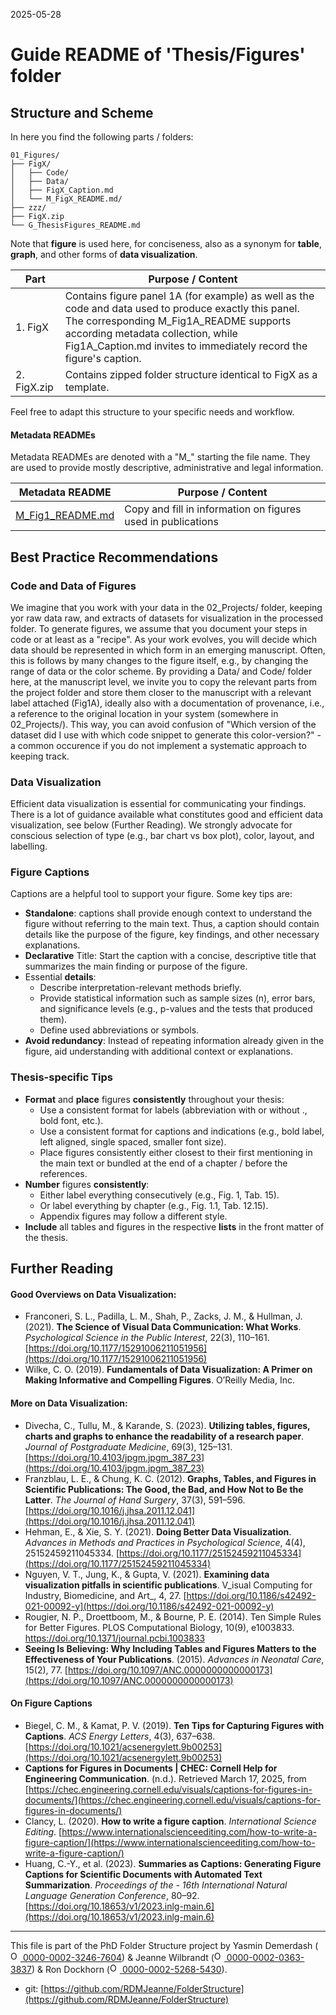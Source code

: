 2025-05-28


# Guide README of 'Thesis/Figures' folder

## Structure and Scheme

In here you find the following parts / folders:

```
01_Figures/
├── FigX/
│   ├── Code/
│   ├── Data/
│   ├── FigX_Caption.md
│   └── M_FigX_README.md/
├── zzz/
├── FigX.zip
└── G_ThesisFigures_README.md

```

Note that **figure** is used here, for conciseness, also as a synonym for **table**, **graph**, and other forms of **data visualization**.


| Part         		| Purpose / Content   |
|--------------		|-----------|
| 1. FigX 		| Contains figure panel 1A (for example) as well as the code and data used to produce exactly this panel. The corresponding M_Fig1A_README supports according metadata collection, while Fig1A_Caption.md invites to immediately record the figure's caption. |
| 2. FigX.zip  		| Contains zipped folder structure identical to FigX as a template.|

Feel free to adapt this structure to your specific needs and workflow.

#### Metadata READMEs

Metadata READMEs are denoted with a "M_" starting the file name. They are used to provide mostly descriptive, administrative and legal information.

| Metadata README                                                                          | Purpose / Content                                                                             |
| ---------------------------------------------------------------------------------------- | --------------------------------------------------------------------------------------------- |
| [M_Fig1_README.md](/PhD/05_Thesis/01_Figures/Fig1/M_Fig1_README.md) | Copy and fill in information on figures used in publications          |


## Best Practice Recommendations

### Code and Data of Figures
We imagine that you work with your data in the 02_Projects/ folder, keeping yor raw data raw, and extracts of datasets for visualization in the processed folder. To generate figures, we assume that you document your steps in code or at least as a "recipe". As your work evolves, you will decide which data should be represented in which form in an emerging manuscript. Often, this is follows by many changes to the figure itself, e.g., by changing the range of data or the color scheme. 
By providing a Data/ and Code/ folder here, at the manuscript level, we invite you to copy the relevant parts from the project folder and store them closer to the manuscript with a relevant label attached (Fig1A), ideally also with a documentation of provenance, i.e., a reference to the original location in your system (somewhere in 02_Projects/). This way, you can avoid confusion of "Which version of the dataset did I use with which code snippet to generate this color-version?" - a common occurence if you do not implement a systematic approach to keeping track.

### Data Visualization
Efficient data visualization is essential for communicating your findings. There is a lot of guidance available what constitutes good and efficient data visualization, see below (Further Reading). 
We strongly advocate for conscious selection of type (e.g., bar chart vs box plot), color, layout, and labelling.

### Figure Captions
Captions are a helpful tool to support your figure. Some key tips are:
- **Standalone**: captions shall provide enough context to understand the figure without referring to the main text. Thus, a caption should contain details like the purpose of the figure, key findings, and other necessary explanations.
- **Declarative** Title: Start the caption with a concise, descriptive title that summarizes the main finding or purpose of the figure.
- Essential **details**: 
	- Describe interpretation-relevant methods briefly.
	- Provide statistical information such as sample sizes (n), error bars, and significance levels (e.g., p-values and the tests that produced them).
	- Define used abbreviations or symbols.
- **Avoid redundancy**: Instead of repeating information already given in the figure, aid understanding with additional context or explanations.

### Thesis-specific Tips
- **Format** and **place** figures **consistently** throughout your thesis:
	- Use a consistent format for labels (abbreviation with or without ., bold font, etc.).
	- Use a consistent format for captions and indications (e.g., bold label, left aligned, single spaced, smaller font size).
	- Place figures consistently either closest to their first mentioning in the main text or bundled at the end of a chapter / before the references.
 - **Number** figures **consistently**:
	- Either label everything consecutively (e.g., Fig. 1, Tab. 15).
 	- Or label everything by chapter (e.g., Fig. 1.1, Tab. 12.15).
	- Appendix figures may follow a different style.
 - **Include** all tables and figures in the respective **lists** in the front matter of the thesis.


## Further Reading
#### Good Overviews on Data Visualization:
- Franconeri, S. L., Padilla, L. M., Shah, P., Zacks, J. M., & Hullman, J. (2021). **The Science of Visual Data Communication: What Works**. _Psychological Science in the Public Interest_, 22(3), 110–161. [https://doi.org/10.1177/15291006211051956](https://doi.org/10.1177/15291006211051956)
- Wilke, C. O. (2019). **Fundamentals of Data Visualization: A Primer on Making Informative and Compelling Figures**. O’Reilly Media, Inc.
  
#### More on Data Visualization:
- Divecha, C., Tullu, M., & Karande, S. (2023). **Utilizing tables, figures, charts and graphs to enhance the readability of a research paper**. _Journal of Postgraduate Medicine_, 69(3), 125–131. [https://doi.org/10.4103/jpgm.jpgm_387_23](https://doi.org/10.4103/jpgm.jpgm_387_23)
- Franzblau, L. E., & Chung, K. C. (2012). **Graphs, Tables, and Figures in Scientific Publications: The Good, the Bad, and How Not to Be the Latter**. _The Journal of Hand Surgery_, 37(3), 591–596. [https://doi.org/10.1016/j.jhsa.2011.12.041](https://doi.org/10.1016/j.jhsa.2011.12.041)
- Hehman, E., & Xie, S. Y. (2021). **Doing Better Data Visualization**. _Advances in Methods and Practices in Psychological Science_, 4(4), 25152459211045334. [https://doi.org/10.1177/25152459211045334](https://doi.org/10.1177/25152459211045334)
- Nguyen, V. T., Jung, K., & Gupta, V. (2021). **Examining data visualization pitfalls in scientific publications**. V_isual Computing for Industry, Biomedicine, and Art_, 4, 27. [https://doi.org/10.1186/s42492-021-00092-y](https://doi.org/10.1186/s42492-021-00092-y)
- Rougier, N. P., Droettboom, M., & Bourne, P. E. (2014). Ten Simple Rules for Better Figures. PLOS Computational Biology, 10(9), e1003833. https://doi.org/10.1371/journal.pcbi.1003833
- **Seeing Is Believing: Why Including Tables and Figures Matters to the Effectiveness of Your Publications**. (2015). _Advances in Neonatal Care_, 15(2), 77. [https://doi.org/10.1097/ANC.0000000000000173](https://doi.org/10.1097/ANC.0000000000000173)

#### On Figure Captions
- Biegel, C. M., & Kamat, P. V. (2019). **Ten Tips for Capturing Figures with Captions**. _ACS Energy Letters_, 4(3), 637–638. [https://doi.org/10.1021/acsenergylett.9b00253](https://doi.org/10.1021/acsenergylett.9b00253)
- **Captions for Figures in Documents | CHEC: Cornell Help for Engineering Communication**. (n.d.). Retrieved March 17, 2025, from [https://chec.engineering.cornell.edu/visuals/captions-for-figures-in-documents/](https://chec.engineering.cornell.edu/visuals/captions-for-figures-in-documents/)
- Clancy, L. (2020). **How to write a figure caption**. _International Science Editing_. [https://www.internationalscienceediting.com/how-to-write-a-figure-caption/](https://www.internationalscienceediting.com/how-to-write-a-figure-caption/)
- Huang, C.-Y., et al. (2023). **Summaries as Captions: Generating Figure Captions for Scientific Documents with Automated Text Summarization**. _Proceedings of the - 16th International Natural Language Generation Conference_, 80–92. [https://doi.org/10.18653/v1/2023.inlg-main.6](https://doi.org/10.18653/v1/2023.inlg-main.6)




_____

This file is part of the PhD Folder Structure project by Yasmin Demerdash (<a href="https://orcid.org/0000-0002-3246-7604"><img alt="ORCID logo" src="https://info.orcid.org/wp-content/uploads/2019/11/orcid_16x16.png" width="16" height="16" /> 0000-0002-3246-7604</a>) & Jeanne  Wilbrandt (<a href="https://orcid.org/0000-0002-0363-3837"><img alt="ORCID logo" src="https://info.orcid.org/wp-content/uploads/2019/11/orcid_16x16.png" width="16" height="16" /> 0000-0002-0363-3837</a>) & Ron Dockhorn (<a href="https://orcid.org/0000-0002-5268-5430"><img alt="ORCID logo" src="https://info.orcid.org/wp-content/uploads/2019/11/orcid_16x16.png" width="16" height="16" /> 0000-0002-5268-5430</a>).

* git: [https://github.com/RDMJeanne/FolderStructure](https://github.com/RDMJeanne/FolderStructure)

